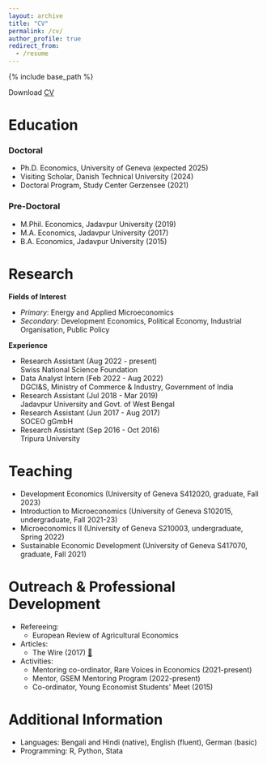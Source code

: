 ```yaml
---
layout: archive
title: "CV"
permalink: /cv/
author_profile: true
redirect_from:
  - /resume
---
```


{% include base_path %}

Download <a href="https://git-pritamsaha.github.io/files/CV.pdf" target="_blank">CV</a>

Education
======
### Doctoral
* Ph.D. Economics, University of Geneva (expected 2025)
* Visiting Scholar, Danish Technical University (2024)
* Doctoral Program, Study Center Gerzensee (2021)

### Pre-Doctoral
* M.Phil. Economics, Jadavpur University (2019)
* M.A. Economics, Jadavpur University (2017)
* B.A. Economics, Jadavpur University (2015)

Research
======
**Fields of Interest**
* _Primary_: Energy and Applied Microeconomics
* _Secondary_: Development Economics, Political Economy, Industrial Organisation, Public Policy

**Experience**
* Research Assistant (Aug 2022 - present)\
  Swiss National Science Foundation
* Data Analyst Intern (Feb 2022 - Aug 2022)\
  DGCI&S, Ministry of Commerce & Industry, Government of India
* Research Assistant (Jul 2018 - Mar 2019)\
  Jadavpur University and Govt. of West Bengal
* Research Assistant (Jun 2017 - Aug 2017)\
  SOCEO gGmbH
* Research Assistant (Sep 2016 - Oct 2016)\
  Tripura University

Teaching
======
* Development Economics (University of Geneva S412020, graduate, Fall 2023)
* Introduction to Microeconomics (University of Geneva S102015, undergraduate, Fall 2021-23)
* Microeconomics II (University of Geneva S210003, undergraduate, Spring 2022)
* Sustainable Economic Development (University of Geneva S417070, graduate, Fall 2021)

Outreach & Professional Development
======
* Refereeing:  
  * European Review of Agricultural Economics
* Articles:
  * The Wire (2017) [🔗](https://thewire.in/economy/unprecedented-job-losses-wage-decline-unorganised-sector-post-demonetisation)
* Activities:
  * Mentoring co-ordinator, Rare Voices in Economics (2021-present)
  * Mentor, GSEM Mentoring Program (2022-present)
  * Co-ordinator, Young Economist Students' Meet (2015)

Additional Information
======
* Languages: Bengali and Hindi (native), English (fluent), German (basic)
* Programming: R, Python, Stata
